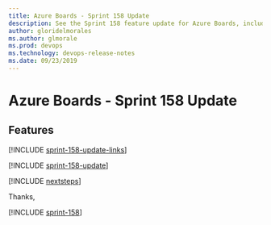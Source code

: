 ```yaml
---
title: Azure Boards - Sprint 158 Update
description: See the Sprint 158 feature update for Azure Boards, including next steps.
author: gloridelmorales
ms.author: glmorale
ms.prod: devops
ms.technology: devops-release-notes
ms.date: 09/23/2019
---
```


# Azure Boards - Sprint 158 Update

## Features

[!INCLUDE [sprint-158-update-links](../includes/boards/sprint-158-update-links.md)]

[!INCLUDE [sprint-158-update](../includes/boards/sprint-158-update.md)]

[!INCLUDE [nextsteps](../includes/nextsteps.md)]

Thanks,

[!INCLUDE [sprint-158](../includes/signer/sprint-158.md)]
